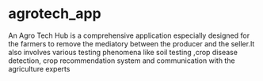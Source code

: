 # agrotech_app

An Agro Tech Hub is a comprehensive application especially designed for the farmers to remove the mediatory between the producer and the seller.It also involves various testing phenomena like soil testing ,crop disease detection, crop recommendation system and communication with the agriculture experts